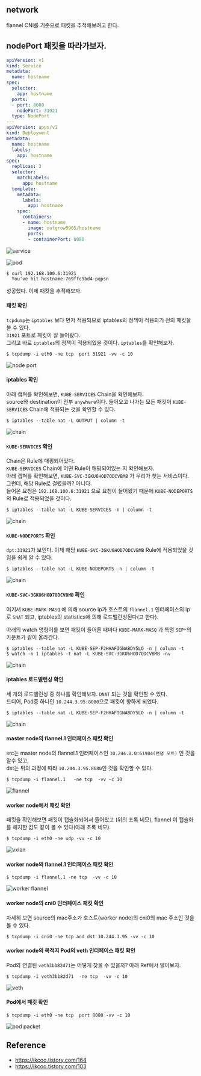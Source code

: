 ## network
flannel CNI를 기준으로 패킷을 추적해보려고 한다.


## nodePort 패킷을 따라가보자.
~~~yaml
apiVersion: v1
kind: Service
metadata:
  name: hostname
spec:
  selector:
    app: hostname
  ports:
  - port: 8080
    nodePort: 31921
  type: NodePort
---
apiVersion: apps/v1
kind: Deployment
metadata:
  name: hostname
  labels:
    app: hostname
spec:
  replicas: 3
  selector:
    matchLabels:
      app: hostname
  template:
    metadata:
      labels:
        app: hostname
    spec:
      containers:
      - name: hostname
        image: outgrow0905/hostname
        ports:
        - containerPort: 8080
~~~

![service](img/service.png)

![pod](img/pod.png)

~~~
$ curl 192.168.100.6:31921
  You've hit hostname-769ffc9bd4-pqpsn
~~~

성공했다. 이제 패킷을 추적해보자.


#### 패킷 확인
`tcpdump`는 `iptables` 보다 먼저 적용되므로 iptables의 정책이 적용되기 전의 패킷을 볼 수 있다.  
`31921` 포트로 패킷이 잘 들어왔다.    
그리고 바로 `iptables`의 정책이 적용되었을 것이다. `iptables`를 확인해보자.

~~~
$ tcpdump -i eth0 -ne tcp  port 31921 -vv -c 10
~~~

![node port](img/nodeport-1.png)

#### iptables 확인
아래 캡쳐를 확인해보면, `KUBE-SERVICES` Chain을 확인해보자.  
source와 destination이 전부 `anywhere`이다. 
들어오고 나가는 모든 패킷이 `KUBE-SERVICES` Chain에 적용되는 것을 확인할 수 있다. 

~~~
$ iptables --table nat -L OUTPUT | column -t
~~~

![chain](img/chain1.png)

#### `KUBE-SERVICES` 확인
Chain은 Rule에 매핑되어있다.  
`KUBE-SERVICES` Chain에 어떤 Rule이 매핑되어있는 지 확인해보자.  
아래 캡쳐를 확인해보면, `KUBE-SVC-3GKU6HOD7ODCVBMB` 가 우리가 찾는 서비스이다.   
그런데, 해당 Rule로 걸렸을까? 아니다.   
들어온 요청은 `192.168.100.6:31921` 으로 요청이 들어왔기 때문에 `KUBE-NODEPORTS`의 Rule로 적용되었을 것이다.
 
 ~~~
 $ iptables --table nat -L KUBE-SERVICES -n | column -t
 ~~~
 
![chain](img/chain2.png)

#### `KUBE-NODEPORTS` 확인
`dpt:31921`가 보인다. 이제 해당 `KUBE-SVC-3GKU6HOD7ODCVBMB` Rule에 적용되었을 것임을 쉽게 알 수 있다.  

 ~~~
 $ iptables --table nat -L KUBE-NODEPORTS -n | column -t
 ~~~

![chain](img/chain3.png)

#### `KUBE-SVC-3GKU6HOD7ODCVBMB` 확인
여기서 `KUBE-MARK-MASQ` 에 의해 source ip가 호스트의 `flannel.1` 인터페이스의 ip 로 `SNAT` 되고, 
iptables의 statistics에 의해 로드밸런싱된다(고 한다).   


아래의 watch 명령어를 보면 패킷이 들어올 때마다 `KUBE-MARK-MASQ` 과 특정 `SEP*`의 카운트가 같이 올라간다.

~~~
$ iptables --table nat -L KUBE-SEP-F2HHAFIGNABDY5LO -n | column -t
$ watch -n 1 iptables -t nat -L KUBE-SVC-3GKU6HOD7ODCVBMB -nv
~~~

![chain](img/chain4.png)

#### iptables 로드밸런싱 확인
세 개의 로드밸런싱 중 하나를 확인해보자. `DNAT` 되는 것을 확인할 수 있다.  
드디어, Pod중 하나인 `10.244.3.95:8080`으로 패킷이 향하게 되었다.

~~~
$ iptables --table nat -L KUBE-SEP-F2HHAFIGNABDY5LO -n | column -t
~~~

![chain](img/chain5.png)

#### master node의 flannel.1 인터페이스 패킷 확인
src는 master node의 flannel.1 인터페이스인 `10.244.0.0:61984(랜덤 포트)` 인 것을 알수 있고,  
dst는 위의 과정에 따라 `10.244.3.95.8080`인 것을 확인할 수 있다.

~~~
$ tcpdump -i flannel.1   -ne tcp  -vv -c 10 
~~~

![flannel](img/flannel.png)

#### worker node에서 패킷 확인
패킷을 확인해보면 패킷이 캡슐화되어서 들어왔고 (위의 초록 네모), flannel 이 캡슐화를 해지한 값도 같이 볼 수 있다(아래 초록 네모).

~~~
$ tcpdump -i eth0 -ne udp -vv -c 10
~~~

![vxlan](img/vxlan.png)

#### worker node의 flannel.1 인터페이스 패킷 확인

~~~
$ tcpdump -i flannel.1 -ne tcp  -vv -c 10
~~~

![worker flannel](img/worker%20flannel.png)


#### worker node의 cni0 인터페이스 패킷 확인
자세히 보면 source의 mac주소가 호스트(worker node)의 cni0의 mac 주소인 것을 볼 수 있다.

~~~
$ tcpdump -i cni0 -ne tcp and dst 10.244.3.95 -vv -c 10
~~~

#### worker node의 목적지 Pod의 veth 인터페이스 패킷 확인
Pod와 연결된 `veth3b182d71`는 어떻게 찾을 수 있을까? 아래 Ref에서 알아보자.

~~~
$ tcpdump -i veth3b182d71  -ne tcp  -vv -c 10
~~~

![veth](img/veth.png)

#### Pod에서 패킷 확인

~~~
$ tcpdump -i eth0 -ne tcp  port 8080 -vv -c 10
~~~

![pod packet](img/pod-packet.png)

## Reference
- https://ikcoo.tistory.com/164
- https://ikcoo.tistory.com/103
